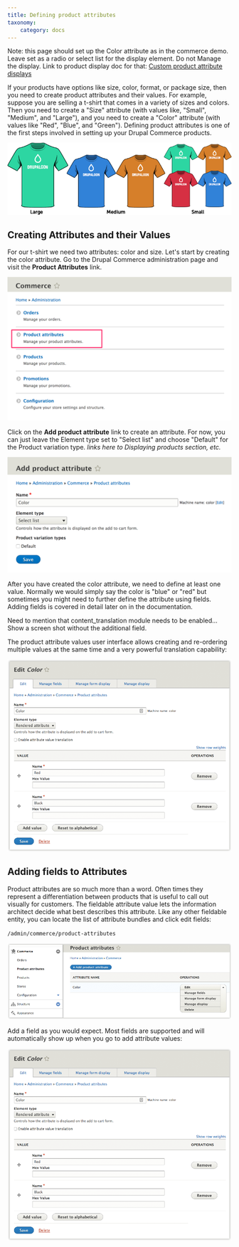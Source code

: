 ```yaml
---
title: Defining product attributes
taxonomy:
    category: docs
---
```


Note: this page should set up the Color attribute as in the commerce demo. Leave set as a radio or select list for the display element. Do not Manage the display. Link to product display doc for that: [Custom product attribute displays](../../04.displaying-products/03.product_attributes)

If your products have options like size, color, format, or package size, then you need to create product attributes and their values. For example, suppose you are selling a t-shirt that comes in a variety of sizes and colors. Then you need to create a "Size" attribute (with values like, "Small", "Medium", and "Large"), and you need to create a "Color" attribute (with values like "Red", "Blue", and "Green"). Defining product attributes is one of the first steps involved in setting up your Drupal Commerce products.

![T-shirt color and size product attributes](../../images/tshirt_drupalcon.png)

Creating Attributes and their Values
------------------------------------

For our t-shirt we need two attributes: color and size. Let's start by
creating the color attribute. Go to the Drupal Commerce administration page and visit the **Product Attributes** link.

![Product attributes from administration page](../../images/commerce-configuration-attributes.png)

Click on the **Add product attribute** link to create an attribute. For now, you can just leave the Element type set to "Select list" and choose "Default" for the Product variation type. *links here to Displaying products section, etc.*

![Product Attribute Creation](../../images/attribute_create_02.png)

After you have created the color attribute, we need to define at least
one value. Normally we would simply say the color is "blue" or "red" but
sometimes you might need to further define the attribute using fields.
Adding fields is covered in detail later on in the documentation.

Need to mention that content_translation module needs to be enabled...
Show a screen shot without the additional field.

The product attribute values user interface allows creating and
re-ordering multiple values at the same time and a very powerful
translation capability:

![Product Attribute Value Creation](../../images/attribute_create_03.png)

Adding fields to Attributes
---------------------------

Product attributes are so much more than a word. Often times they
represent a differentiation between products that is useful to call out
visually for customers. The fieldable attribute value lets the
information architect decide what best describes this attribute. Like
any other fieldable entity, you can locate the list of attribute bundles
and click edit fields:

``/admin/commerce/product-attributes``

![Locating list of attributes](../../images/attribute_create_01.png)

Add a field as you would expect. Most fields are supported and will
automatically show up when you go to add attribute values:

![Example of attribute with more than one attribute](../../images/attribute_create_03.png)


